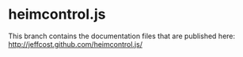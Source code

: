 # heimcontrol.js

This branch contains the documentation files that are published here: http://jeffcost.github.com/heimcontrol.js/
